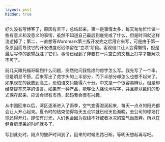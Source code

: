```yaml
---
layout: post
hidden: true
---
```


好久没有写博客了，原因有若干，总结起来，第一是事情太多，每天匆匆忙忙做一些有意义和没意义的事情，虽然不知道自己最后到底完成了什么，但是时间就这样流逝掉了；第二，一直想等Wordmark第三版开发完之后用它来写，可是由于第一条原因而导致它的开发进度迟迟停留在“立项”阶段。客观借口让人变得懒惰，但是最后写作的欲望战胜了它们，事情已经到了非要在一片空白的文档上打字才能解决不可了。

前几天跟托福哥聊到什么问题，突然他问我焦虑的虑字怎么写。我先写了一个率，但是明显不搭，后来写出了虎字头的上半部分，而下半部分却怎么也想不起来了。如果现在的我放到高三，恐怕语文只能得六十分。中文是一个很容易辨认，但是却经常提笔忘字的语言。如果有一种产品，能够让人痛快地写字，并且能以数码的形式保存起来，应该会很有市场，起码我会很有兴趣。

从中国回来以后，湾区逐渐进入了雨季，空气变得湿润起来，每天一点点的阳光都会让人开心起来。夏令时的结束使得每天五点钟就已经天色渐晚，去公司的球场打球还得开灯。即使有灯光，人们也会因为视线不好或者冰凉的空气而放弃。所以在健身房里呆的时间就多了。

写到此处时，刚点的披萨时间到了，回来的时候思路已断，等明天想起再写吧。